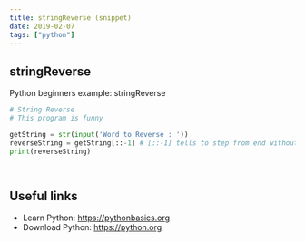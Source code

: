 ```yaml
---
title: stringReverse (snippet)
date: 2019-02-07
tags: ["python"]
---
```


## stringReverse

Python beginners example: stringReverse

```python
# String Reverse
# This program is funny

getString = str(input('Word to Reverse : '))
reverseString = getString[::-1] # [::-1] tells to step from end without difference
print(reverseString)

	 

```

## Useful links

- Learn Python: https://pythonbasics.org
- Download Python: https://python.org
